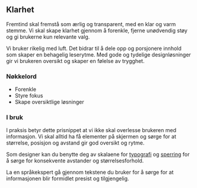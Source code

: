 ## Klarhet

Fremtind skal fremstå som ærlig og transparent, med en klar og varm stemme. Vi skal skape klarhet gjennom å forenkle, fjerne unødvendig støy og gi brukerne kun relevante valg.

Vi bruker rikelig med luft. Det bidrar til å dele opp og porsjonere innhold som skaper en behagelig leserytme. Med gode og tydelige designløsninger gir vi brukeren oversikt og skaper en følelse av trygghet.

### Nøkkelord

-   Forenkle
-   Styre fokus
-   Skape oversiktlige løsninger

### I bruk

I praksis betyr dette prisnippet at vi ikke skal overlesse brukeren med informasjon. Vi skal alltid ha få elementer på skjermen og sørge for at størrelse, posisjon og avstand gir god oversikt og rytme.

Som designer kan du benytte deg av skalaene for [typografi]() og [sperring]() for å sørge for konsekvente avstander og størrelsesforhold.

La en språkekspert gå gjennom tekstene du bruker for å sørge for at informasjonen blir formidlet presist og tilgjengelig.
